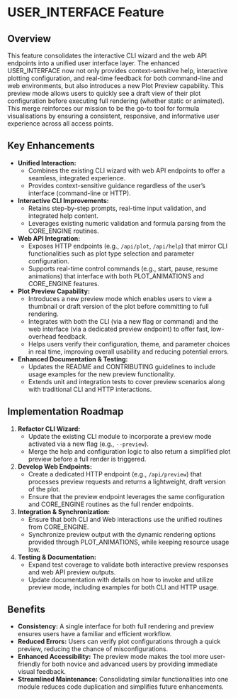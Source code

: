 # USER_INTERFACE Feature

## Overview
This feature consolidates the interactive CLI wizard and the web API endpoints into a unified user interface layer. The enhanced USER_INTERFACE now not only provides context-sensitive help, interactive plotting configuration, and real-time feedback for both command-line and web environments, but also introduces a new Plot Preview capability. This preview mode allows users to quickly see a draft view of their plot configuration before executing full rendering (whether static or animated). This merge reinforces our mission to be the go-to tool for formula visualisations by ensuring a consistent, responsive, and informative user experience across all access points.

## Key Enhancements
- **Unified Interaction:**
  - Combines the existing CLI wizard with web API endpoints to offer a seamless, integrated experience.
  - Provides context-sensitive guidance regardless of the user’s interface (command-line or HTTP).
- **Interactive CLI Improvements:**
  - Retains step-by-step prompts, real-time input validation, and integrated help content.
  - Leverages existing numeric validation and formula parsing from the CORE_ENGINE routines.
- **Web API Integration:**
  - Exposes HTTP endpoints (e.g., `/api/plot`, `/api/help`) that mirror CLI functionalities such as plot type selection and parameter configuration.
  - Supports real-time control commands (e.g., start, pause, resume animations) that interface with both PLOT_ANIMATIONS and CORE_ENGINE features.
- **Plot Preview Capability:**
  - Introduces a new preview mode which enables users to view a thumbnail or draft version of the plot before committing to full rendering.
  - Integrates with both the CLI (via a new flag or command) and the web interface (via a dedicated preview endpoint) to offer fast, low-overhead feedback.
  - Helps users verify their configuration, theme, and parameter choices in real time, improving overall usability and reducing potential errors.
- **Enhanced Documentation & Testing:**
  - Updates the README and CONTRIBUTING guidelines to include usage examples for the new preview functionality.
  - Extends unit and integration tests to cover preview scenarios along with traditional CLI and HTTP interactions.

## Implementation Roadmap
1. **Refactor CLI Wizard:**
   - Update the existing CLI module to incorporate a preview mode activated via a new flag (e.g., `--preview`).
   - Merge the help and configuration logic to also return a simplified plot preview before a full render is triggered.
2. **Develop Web Endpoints:**
   - Create a dedicated HTTP endpoint (e.g., `/api/preview`) that processes preview requests and returns a lightweight, draft version of the plot.
   - Ensure that the preview endpoint leverages the same configuration and CORE_ENGINE routines as the full render endpoints.
3. **Integration & Synchronization:**
   - Ensure that both CLI and Web interactions use the unified routines from CORE_ENGINE.
   - Synchronize preview output with the dynamic rendering options provided through PLOT_ANIMATIONS, while keeping resource usage low.
4. **Testing & Documentation:**
   - Expand test coverage to validate both interactive preview responses and web API preview outputs.
   - Update documentation with details on how to invoke and utilize preview mode, including examples for both CLI and HTTP usage.

## Benefits
- **Consistency:** A single interface for both full rendering and preview ensures users have a familiar and efficient workflow.
- **Reduced Errors:** Users can verify plot configurations through a quick preview, reducing the chance of misconfigurations.
- **Enhanced Accessibility:** The preview mode makes the tool more user-friendly for both novice and advanced users by providing immediate visual feedback.
- **Streamlined Maintenance:** Consolidating similar functionalities into one module reduces code duplication and simplifies future enhancements.
